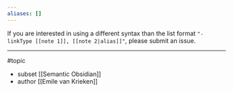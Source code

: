 ```yaml
---
aliases: []
---
```


If you are interested in using a different syntax than the list format `"- linkType [[note 1]], [[note 2|alias]]"`,
please  submit an issue.

--- 
#topic
- subset [[Semantic Obsidian]] 
- author [[Emile van Krieken]]